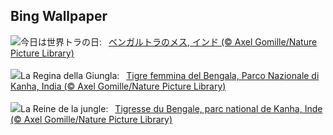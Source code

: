 ## Bing Wallpaper
![](https://www.bing.com/th?id=OHR.TigerDay_JA-JP0300467728_UHD.jpg&w=1000)今日は世界トラの日:&nbsp;&ensp;[ベンガルトラのメス, インド (© Axel Gomille/Nature Picture Library)](https://www.bing.com/th?id=OHR.TigerDay_JA-JP0300467728_UHD.jpg)
<br><br/>
![](https://www.bing.com/th?id=OHR.TigerDay_IT-IT8572184729_UHD.jpg&w=1000)La Regina della Giungla:&nbsp;&ensp;[Tigre femmina del Bengala, Parco Nazionale di Kanha, India (© Axel Gomille/Nature Picture Library)](https://www.bing.com/th?id=OHR.TigerDay_IT-IT8572184729_UHD.jpg)
<br><br/>
![](https://www.bing.com/th?id=OHR.TigerDay_FR-FR7212434732_UHD.jpg&w=1000)La Reine de la jungle:&nbsp;&ensp;[Tigresse du Bengale, parc national de Kanha, Inde (© Axel Gomille/Nature Picture Library)](https://www.bing.com/th?id=OHR.TigerDay_FR-FR7212434732_UHD.jpg)
<br><br/>
